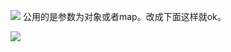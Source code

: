 ![](C:\Users\tuxia\Documents\webresource\images\java\project\mybatics\微信图片_20191101095833.png)
公用的是参数为对象或者map。改成下面这样就ok。

![](C:\Users\tuxia\Documents\webresource\images\java\project\mybatics\微信图片_20191101100149.png)